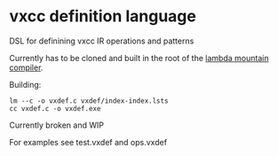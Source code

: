 # vxcc definition language
DSL for definining vxcc IR operations and patterns

Currently has to be cloned and built in the root of the [lambda mountain compiler](https://github.com/andrew-johnson-4/lambda-mountain).

Building:
```
lm --c -o vxdef.c vxdef/index-index.lsts
cc vxdef.c -o vxdef.exe
```

Currently broken and WIP

For examples see test.vxdef and ops.vxdef

